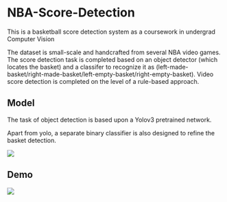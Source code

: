 # NBA-Score-Detection

This is a basketball score detection system as a coursework in undergrad Computer Vision

The dataset is small-scale and handcrafted from several NBA video games. The score detection task is completed based on an object detector (which locates the basket) and a classifer to recognize it as (left-made-basket/right-made-basket/left-empty-basket/right-empty-basket). Video score detection is completed on the level of a rule-based approach.

## Model

The task of object detection is based upon a Yolov3 pretrained network.

Apart from yolo, a separate binary classifier is also designed to refine the basket detection.

![](images/Screen%20Shot%202022-11-11%20at%206.58.49%20AM.png)

## Demo

![](images/demo.gif)
